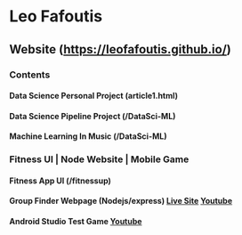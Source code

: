 # Leo Fafoutis

## Website (https://leofafoutis.github.io/)
### Contents
#### Data Science Personal Project (article1.html)
#### Data Science Pipeline Project (/DataSci-ML)
#### Machine Learning In Music (/DataSci-ML)

### Fitness UI | Node Website | Mobile Game
#### Fitness App UI (/fitnessup)
#### Group Finder Webpage (Nodejs/express) [Live Site](https://leofafoutis-cmsc335project.onrender.com/) [Youtube](https://youtu.be/X5t-THX-kFg)
#### Android Studio Test Game [Youtube](https://www.youtube.com/watch?v=8rBBM2x-cxY)

